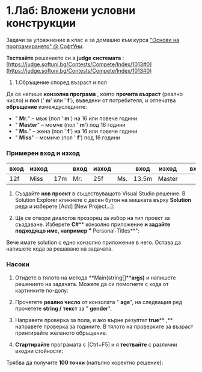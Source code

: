﻿# 1.Лаб: Вложени условни конструкции

Задачи за упражнение в клас и за домашно към курса [&quot;Основи на програмирането&quot; @ СофтУни](https://softuni.bg/courses/programming-basics).

**Тествайте** решението си в **judge**  **системата** :[https://judge.softuni.bg/Contests/Compete/Index/1013#0](https://judge.softuni.bg/Contests/Compete/Index/1013#0)

1. 1.Обръщение според възраст и пол

Да се напише **конзолна програма** , която **прочита възраст** (реално число) и **пол** (&#39; **m**&#39; или &#39; **f**&#39;), въведени от потребителя, и отпечатва **обръщение** измеждуследните:

- &quot; **Mr.**&quot; – мъж (пол &#39; **m**&#39;) на 16 или повече години
- &quot; **Master**&quot; – момче (пол &#39; **m**&#39;) под 16 години
- &quot; **Ms.**&quot; – жена (пол &#39; **f**&#39;) на 16 или повече години
- &quot; **Miss**&quot; – момиче (пол &#39; **f**&#39;) под 16 години

### Примерен вход и изход

| **вход** | **изход** |   | **вход** | **изход** |   | **вход** | **изход** |   | **вход** | **изход** |
| --- | --- | --- | --- | --- | --- | --- | --- | --- | --- | --- |
| 12f | Miss | 17m | Mr. | 25f | Ms. | 13.5m | Master |

1. Създайте **нов проект** в съществуващото Visual Studio решение. В Solution Explorer кликнете с десен бутон на мишката върху **Solution** реда и изберете [Add] [New Project…]:

1. Ще се отвори диалогов прозорец за избор на тип проект за създаване. Изберете **C#**** конзолно приложение **и задайте подходящо име, например &quot;** Personal-Titles**&quot;:



Вече имате solution с едно конзолно приложение в него. Остава да напишете кода за решаване на задачата.

### Насоки

1. Отидете в тялото на метода **Main(string[]****args)** и напишете решението на задачата. Можете да си помогнете с кода от картинките по-долу:

1. Прочетете **реално число** от конзолата &quot; **age**&quot;, на следващия ред прочетете **string /**  **текст** за &quot; **gender**&quot;.

1. Направете проверка за пола, и ако върне резултат **true**** ,** направете проверка за годините. В тялото на проверките за възраст принтирайте желаното обръщение.

1. **Стартирайте** програмата с [Ctrl+F5] и я **тествайте** с различни входни стойности:

Трябва да получите **100 точки** (напълно коректно решение):



